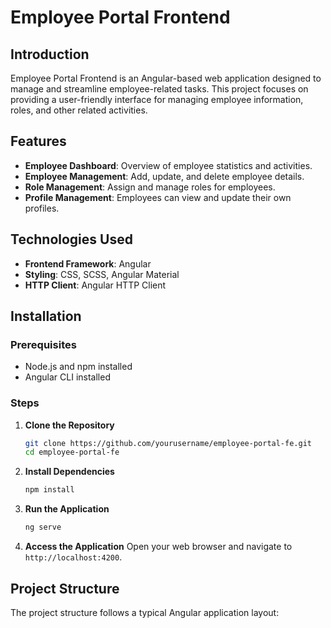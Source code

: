 # Employee Portal Frontend

## Introduction

Employee Portal Frontend is an Angular-based web application designed to manage and streamline employee-related tasks. This project focuses on providing a user-friendly interface for managing employee information, roles, and other related activities.

## Features

- **Employee Dashboard**: Overview of employee statistics and activities.
- **Employee Management**: Add, update, and delete employee details.
- **Role Management**: Assign and manage roles for employees.
- **Profile Management**: Employees can view and update their own profiles.

## Technologies Used

- **Frontend Framework**: Angular
- **Styling**: CSS, SCSS, Angular Material
- **HTTP Client**: Angular HTTP Client

## Installation

### Prerequisites

- Node.js and npm installed
- Angular CLI installed

### Steps

1. **Clone the Repository**
    ```bash
    git clone https://github.com/yourusername/employee-portal-fe.git
    cd employee-portal-fe
    ```

2. **Install Dependencies**
    ```bash
    npm install
    ```

3. **Run the Application**
    ```bash
    ng serve
    ```

4. **Access the Application**
    Open your web browser and navigate to `http://localhost:4200`.

## Project Structure

The project structure follows a typical Angular application layout:

